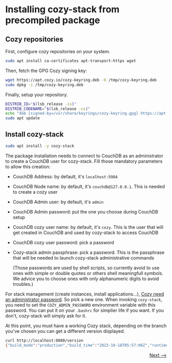 # Installing cozy-stack from precompiled package

## Cozy repositories

First, configure cozy repositories on your system.

```bash
sudo apt install ca-certificates apt-transport-https wget
```

Then, fetch the GPG Cozy signing key:

```bash
wget https://apt.cozy.io/cozy-keyring.deb -O /tmp/cozy-keyring.deb
sudo dpkg -i /tmp/cozy-keyring.deb
```

Finally, setup your repository.

```bash
DISTRIB_ID="$(lsb_release -is)"
DISTRIB_CODENAME="$(lsb_release -cs)"
echo "deb [signed-by=/usr/share/keyrings/cozy-keyring.gpg] https://apt.cozy.io/${DISTRIB_ID,,}/ ${DISTRIB_CODENAME} stable" | sudo tee /etc/apt/sources.list.d/cozy.list > /dev/null
sudo apt update
```

## Install cozy-stack

```bash
sudo apt install -y cozy-stack
```

The package installation needs to connect to CouchDB as an administrator to create a CouchDB user for cozy-stack. Fill those mandatory parameters to allow this creation:

- CouchDB Address: by default, it's `localhost:5984`
- CouchDB Node name: by default, it's `couchdb@127.0.0.1`. This is needed to create a cozy user
- CouchDB Admin user: by default, it's `admin`
- CouchDB Admin password: put the one you choose during CouchDB setup
- CouchDB cozy user name: by default, it's `cozy`. This is the user that will get created in CouchDB and used by cozy-stack to access CouchDB
- CouchDB cozy user password: pick a password
- Cozy-stack admin passphrase: pick a password. This is the passphrase that will be needed to launch cozy-stack administrative commands

  (Those passwords are used by shell scripts, so currently avoid to use ones with simple or double quotes or others shell meaningfull symbols. We advice you to choose ones with only alphanumeric digits to avoid troubles.)

For stack management (create instances, install applications...), [Cozy need an administrator password](https://docs.cozy.io/en/cozy-stack/config/#administration-secret). So pick a new one.
When invoking `cozy-stack`, you need to set the `COZY_ADMIN_PASSWORD` environment variable with this password. You can put it on your `.bashrc` for simplier life if you want. If you don't, cozy-stack will simply ask for it.

At this point, you must have a working Cozy stack, depending on the branch you've chosen you can get a different version displayed.

```bash
curl http://localhost:8080/version
{"build_mode":"production","build_time":"2023-10-18T05:57:06Z","runtime_version":"go1.21.3","version":"2:1.6.13"}
```

<div style="text-align: right">
  <a href="../../finalize/nginx/">Next --&gt;</a>
</div>
